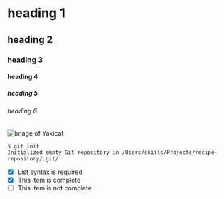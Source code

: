 # heading 1
## heading 2
### heading 3
#### heading 4
##### heading 5
###### heading 6

![Image of Yakicat](https://octodex.github.com/images/yaktocat.png)

```
$ git init
Initialized empty Git repository in /Users/skills/Projects/recipe-repository/.git/
```

- [x] List syntax is required
- [x] This item is complete
- [ ] This item is not complete

